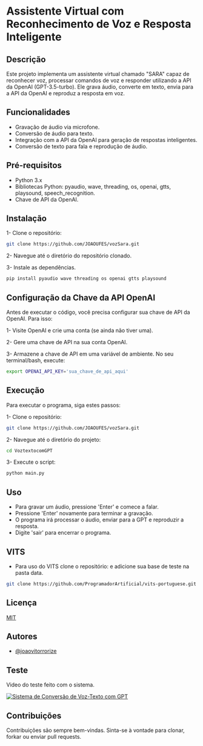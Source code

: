 
# Assistente Virtual com Reconhecimento de Voz e Resposta Inteligente
## Descrição
Este projeto implementa um assistente virtual chamado "SARA" capaz de reconhecer voz, processar comandos de voz e responder utilizando a API da OpenAI (GPT-3.5-turbo). Ele grava áudio, converte em texto, envia para a API da OpenAI e reproduz a resposta em voz.


## Funcionalidades

- Gravação de áudio via microfone.
- Conversão de áudio para texto.
- Integração com a API da OpenAI para geração de respostas inteligentes.
- Conversão de texto para fala e reprodução de áudio.


## Pré-requisitos

- Python 3.x
- Bibliotecas Python: pyaudio, wave, threading, os, openai, gtts, playsound, speech_recognition.
- Chave de API da OpenAI.
        

## Instalação

1- Clone o repositório:
```bash
git clone https://github.com/JOAOUFES/vozSara.git
```
2- Navegue até o diretório do repositório clonado.

3- Instale as dependências.
```bash
pip install pyaudio wave threading os openai gtts playsound
```
    
## Configuração da Chave da API OpenAI
Antes de executar o código, você precisa configurar sua chave de API da OpenAI. Para isso:

1- Visite OpenAI e crie uma conta (se ainda não tiver uma).

2- Gere uma chave de API na sua conta OpenAI.

3- Armazene a chave de API em uma variável de ambiente. No seu terminal/bash, execute:
```bash
export OPENAI_API_KEY='sua_chave_de_api_aqui'
```

## Execução
Para executar o programa, siga estes passos:

1- Clone o repositório:
```bash
git clone https://github.com/JOAOUFES/vozSara.git
```
2- Navegue até o diretório do projeto:
```bash
cd VoztextocomGPT
```
3- Execute o script:
```bash
python main.py
```
## Uso

- Para gravar um áudio, pressione 'Enter' e comece a falar.
- Pressione 'Enter' novamente para terminar a gravação.
- O programa irá processar o áudio, enviar para a GPT e reproduzir a resposta.
- Digite 'sair' para encerrar o programa.
## VITS 
- Para uso do VITS clone o repositório: e adicione sua base de teste na pasta data. 

```bash
git clone https://github.com/ProgramadorArtificial/vits-portuguese.git
```



## Licença

[MIT](https://choosealicense.com/licenses/mit/)


## Autores
- [@joaovitorrorize](https://www.github.com//joaovitorroriz)

## Teste
Video do teste feito com o sistema.

[![Sistema de Conversão de Voz-Texto com GPT]()](https://youtu.be/QBWT2b3iVIA)



## Contribuições

Contribuições são sempre bem-vindas. Sinta-se à vontade para clonar, forkar ou enviar pull requests.
